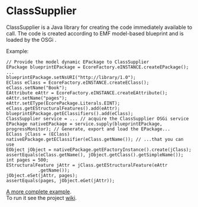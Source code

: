 ClassSupplier
============

ClassSupplier is a Java library for creating the code immediately available to call. The code is created according to EMF model-based blueprint and is loaded by the OSGi .  


Example:  

    // Provide the model dynamic EPackage to ClassSupplier
    EPackage blueprintEPackage = EcoreFactory.eINSTANCE.createEPackage();
    ...
    blueprintEPackage.setNsURI("http://library/1.0");
    EClass eClass = EcoreFactory.eINSTANCE.createEClass();
    eClass.setName("Book");
    EAttribute eAttr = EcoreFactory.eINSTANCE.createEAttribute();
    eAttr.setName("pages");
    eAttr.setEType(EcorePackage.Literals.EINT);
    eClass.getEStructuralFeatures().add(eAttr);
    blueprintEPackage.getEClassifiers().add(eClass);
    ClassSupplier service = ... // acquire the ClassSupplier OSGi service
    EPackage nativeEPackage = service.supply(blueprintEPackage, progressMonitor); // Generate, export and load the EPackage...
    EClass jClass = (EClass) nativeEPackage.getEClassifier(eClass.getName()); // ...that you can use
    EObject jObject = nativeEPackage.getEFactoryInstance().create(jClass);
    assertEquals(eClass.getName(), jObject.getClass().getSimpleName());
    int pages = 500;
    EStructuralFeature jAttr = jClass.getEStructuralFeature(eAttr
                .getName());
    jObject.eSet(jAttr, pages);
    assertEquals(pages, jObject.eGet(jAttr));  
  
[A more complete example](/org.classsupplier.test/src/org/classsupplier/test/ClassSupplierTests.java).  
To run it see the project [wiki](https://github.com/kirillzotkin/ClassSupplier/wiki).  
